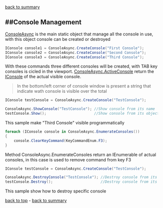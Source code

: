 [back to summary](summary.md)

##Console Management
------------------------------------------------------------------------

[ConsoleAsync](references.md#consoleasync) is the main static object that manage all the console in use,
with this object console can be created or destroyed
 

```c#
IConsole console1 = ConsoleAsync.CreateConsole("First Console");
IConsole console2 = ConsoleAsync.CreateConsole("Second Console");
IConsole console3 = ConsoleAsync.CreateConsole("Third Console");
```
With these commands three different consoles will be created, with TAB key consoles is cicled in the viewport.
[ConsoleAsync.ActiveConsole](references.md#consoleasyncactiveconsole) return the [IConsole](references.md#iconsole) of the actual visible console.
>In the bottom/left corner of console window is present a string that indicate wath console is visible over the total
 

```c#
IConsole testConsole = ConsoleAsync.CreateConsole("TestConsole");

ConsoleAsync.ShowConsole("TestConsole"); //Show console from its name
testConsole.Show();                      //Show console from its object
```
This sample make "Third Console" visible programmatically
 

```c#
foreach (IConsole console in ConsoleAsync.EnumerateConsoles())
{
    console.ClearKeyCommand(KeyCommandEnum.F3);
}
```
Method ConsoleAsync.EnumerateConsoles return an IEnumerable of actual consoles, in this case is used to remove command from key F3
 

```c#
IConsole testConsole = ConsoleAsync.CreateConsole("TestConsole");

ConsoleAsync.DestroyConsole("TestConsole"); //Destroy console from its name
testConsole.Destroy();                      //Destroy console from its object
```
This sample show how to destroy specific console





[back to top](#console-management) - [back to summary](summary.md)
